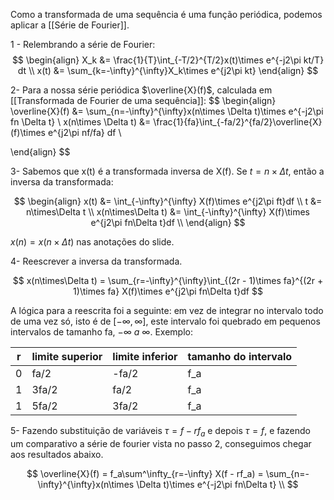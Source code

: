 
Como a transformada de uma sequência é uma função periódica, podemos aplicar a [[Série de Fourier]].

1 - Relembrando a série de Fourier:
$$
\begin{align}
X_k &= \frac{1}{T}\int_{-T/2}^{T/2}x(t)\times e^{-j2\pi kt/T} dt \\
x(t) &= \sum_{k=-\infty}^{\infty}X_k\times e^{j2\pi kt}
\end{align}
$$

2- Para a nossa série periódica $\overline{X}(f)$, calculada em [[Transformada de Fourier de uma sequência]]:
$$
\begin{align}
\overline{X}(f) &= \sum_{n=-\infty}^{\infty}x(n\times \Delta t)\times e^{-j2\pi fn \Delta t} \\
x(n\times \Delta t) &= \frac{1}{fa}\int_{-fa/2}^{fa/2}\overline{X}(f)\times e^{j2\pi nf/fa} df \\

\end{align}
$$

3- Sabemos que x(t) é a transformada inversa de X(f). Se $t = n\times \Delta t$, então a inversa da transformada:

$$
\begin{align}
x(t) &= \int_{-\infty}^{\infty} X(f)\times e^{j2\pi ft}df \\
t &= n\times\Delta t \\
x(n\times\Delta t) &= \int_{-\infty}^{\infty} X(f)\times e^{j2\pi fn\Delta t}df \\
\end{align}
$$


$x(n) = x(n \times \Delta t)$ nas anotações do slide.


4- Reescrever a inversa da transformada.

$$ 
x(n\times\Delta t) = \sum_{r=-\infty}^{\infty}\int_{(2r - 1)\times fa}^{(2r + 1)\times fa} X(f)\times e^{j2\pi fn\Delta t}df
$$

A lógica para a reescrita foi a seguinte: em vez de integrar no intervalo todo de uma vez só, isto é de $[-\infty,\infty]$,  este intervalo foi quebrado em pequenos intervalos de tamanho fa,  $-\infty \ a \ \infty$.   Exemplo:

| r   | limite superior | limite inferior | tamanho do intervalo |
| --- | --------------- | --------------- | -------------------- |
| 0   | fa/2            | -fa/2           | f_a                  |
| 1   | 3fa/2           | fa/2            | f_a                  |
| 1   | 5fa/2           | 3fa/2           | f_a                  |


5- Fazendo substituição de variáveis $\tau = f -rf_a$ e depois $\tau=f$, e fazendo um comparativo a série de fourier vista no passo 2, conseguimos chegar aos resultados abaixo.

$$
\overline{X}(f) = f_a\sum^\infty_{r=-\infty} X(f - rf_a) = \sum_{n=-\infty}^{\infty}x(n\times \Delta t)\times e^{-j2\pi fn\Delta t} \\
$$




